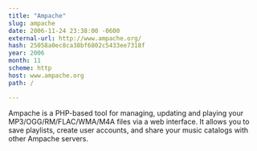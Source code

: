 ```yaml
---
title: "Ampache"
slug: ampache
date: 2006-11-24 23:38:00 -0600
external-url: http://www.ampache.org/
hash: 25058a0ec8ca38bf6802c5433ee7318f
year: 2006
month: 11
scheme: http
host: www.ampache.org
path: /

---
```


Ampache is a PHP-based tool for managing, updating and playing your MP3/OGG/RM/FLAC/WMA/M4A files via a web interface. It allows you to save playlists, create user accounts, and share your music catalogs with other Ampache servers.
